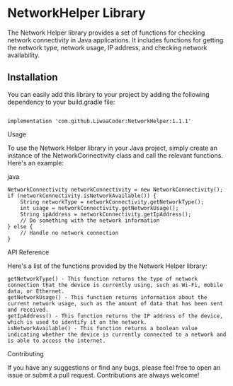 # NetworkHelper Library



The Network Helper library provides a set of functions for checking network connectivity in Java applications. It includes functions for getting the network type, network usage, IP address, and checking network availability.

## Installation

You can easily add this library to your project by adding the following dependency to your build.gradle file:

```

implementation 'com.github.LiwaaCoder:NetworkHelper:1.1.1'

```

Usage

To use the Network Helper library in your Java project, simply create an instance of the NetworkConnectivity class and call the relevant functions. Here's an example:

java

```
NetworkConnectivity networkConnectivity = new NetworkConnectivity();
if (networkConnectivity.isNetworkAvailable()) {
    String networkType = networkConnectivity.getNetworkType();
    int usage = networkConnectivity.getNetworkUsage();
    String ipAddress = networkConnectivity.getIpAddress();
    // Do something with the network information
} else {
    // Handle no network connection
}

```

API Reference

Here's a list of the functions provided by the Network Helper library:

    getNetworkType() - This function returns the type of network connection that the device is currently using, such as Wi-Fi, mobile data, or Ethernet.
    getNetworkUsage() - This function returns information about the current network usage, such as the amount of data that has been sent and received.
    getIpAddress() - This function returns the IP address of the device, which is used to identify it on the network.
    isNetworkAvailable() - This function returns a boolean value indicating whether the device is currently connected to a network and is able to access the internet.

Contributing

If you have any suggestions or find any bugs, please feel free to open an issue or submit a pull request. Contributions are always welcome!
